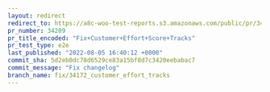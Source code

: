 ```yaml
---
layout: redirect
redirect_to: https://a8c-woo-test-reports.s3.amazonaws.com/public/pr/34209/e2e/index.html
pr_number: 34209
pr_title_encoded: "Fix+Customer+Effort+Score+Tracks"
pr_test_type: e2e
last_published: "2022-08-05 16:40:12 +0000"
commit_sha: 5d2eb0dc78d6529ce83a15bf8d7c3420eebabac7
commit_message: "Fix changelog"
branch_name: fix/34172_customer_effort_tracks
---
```

